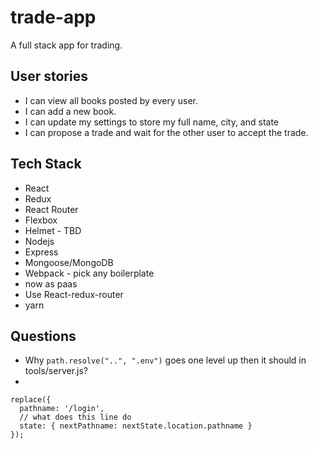 # trade-app
A full stack app for trading.

## User stories
* I can view all books posted by every user.
* I can add a new book.
* I can update my settings to store my full name, city, and state
* I can propose a trade and wait for the other user to accept the trade.

## Tech Stack
* React 
* Redux 
* React Router 
* Flexbox 
* Helmet - TBD
* Nodejs
* Express 
* Mongoose/MongoDB
* Webpack - pick any boilerplate
* now as paas
* Use React-redux-router
* yarn 

## Questions
* Why `path.resolve("..", ".env")` goes one level up then it should in tools/server.js?
* 
```
replace({
  pathname: '/login',
  // what does this line do
  state: { nextPathname: nextState.location.pathname }
});
```
